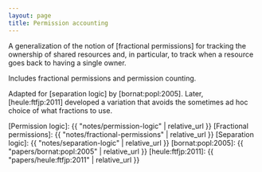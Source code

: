 ```yaml
---
layout: page
title: Permission accounting
---
```


A generalization of the notion of [fractional permissions]
for tracking the ownership of shared resources and, in
particular, to track when a resource goes back to having a single
owner.

Includes fractional permissions and permission counting.

Adapted for [separation logic] by [bornat:popl:2005].
Later, [heule:ftfjp:2011] developed a variation that avoids the sometimes ad hoc
choice of what fractions to use.

[Permission logic]: {{ "notes/permission-logic" | relative_url }}
[Fractional permissions]: {{ "notes/fractional-permissions" | relative_url }}
[Separation logic]: {{ "notes/separation-logic" | relative_url }}
[bornat:popl:2005]: {{ "papers/bornat:popl:2005" | relative_url }}
[heule:ftfjp:2011]: {{ "papers/heule:ftfjp:2011" | relative_url }}
